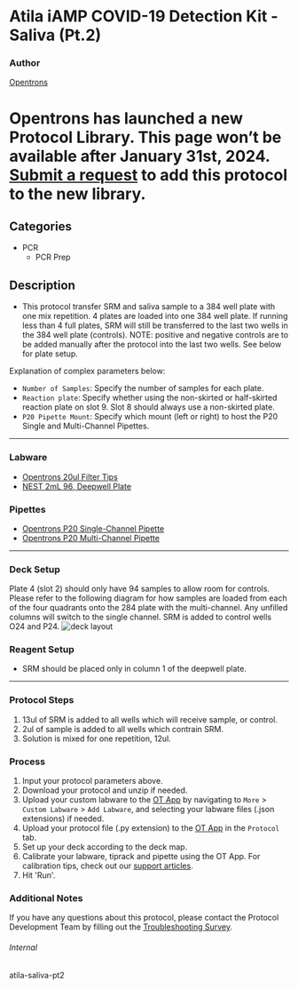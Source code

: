 # Atila iAMP COVID-19 Detection Kit - Saliva (Pt.2)

### Author
[Opentrons](https://opentrons.com/)


# Opentrons has launched a new Protocol Library. This page won’t be available after January 31st, 2024. [Submit a request](https://docs.google.com/forms/d/e/1FAIpQLSdYYp9QCKow4nn0KlCVsMS3HX0eJ0N9O7-erajKvcpT0lWbSg/viewform) to add this protocol to the new library.

## Categories
* PCR
	* PCR Prep

## Description
* This protocol transfer SRM and saliva sample to a 384 well plate with one mix repetition. 4 plates are loaded into one 384 well plate. If running less than 4 full plates, SRM will still be transferred to the last two wells in the 384 well plate (controls). NOTE: positive and negative controls are to be added manually after the protocol into the last two wells. See below for plate setup.

Explanation of complex parameters below:
* `Number of Samples`: Specify the number of samples for each plate.
* `Reaction plate`: Specify whether using the non-skirted or half-skirted reaction plate on slot 9. Slot 8 should always use a non-skirted plate.
* `P20 Pipette Mount`: Specify which mount (left or right) to host the P20 Single and Multi-Channel Pipettes.

---

### Labware
* [Opentrons 20ul Filter Tips](https://shop.opentrons.com/universal-filter-tips/?_gl=1*1j3fcfo*_ga*MTM2NTEwNjE0OS4xNjIxMzYxMzU4*_ga_GNSMNLW4RY*MTY0NTAyNjkwOC43MTUuMC4xNjQ1MDI2OTA4LjA.&_ga=2.189248875.1378610984.1644865280-1365106149.1621361358)
* [NEST 2mL 96, Deepwell Plate](https://shop.opentrons.com/nest-2-ml-96-well-deep-well-plate-v-bottom/)

### Pipettes
* [Opentrons P20 Single-Channel Pipette](https://opentrons.com/pipettes/)
* [Opentrons P20 Multi-Channel Pipette](https://opentrons.com/pipettes/)


---

### Deck Setup
Plate 4 (slot 2) should only have 94 samples to allow room for controls. Please refer to the following diagram for how samples are loaded from each of the four quadrants onto the 284 plate with the multi-channel. Any unfilled columns will switch to the single channel. SRM is added to control wells O24 and P24.
![deck layout](https://opentrons-protocol-library-website.s3.amazonaws.com/custom-README-images/1fcf02/Screen+Shot+2022-03-08+at+2.41.54+PM.png)

### Reagent Setup
* SRM should be placed only in column 1 of the deepwell plate.


---

### Protocol Steps
1. 13ul of SRM is added to all wells which will receive sample, or control.
2. 2ul of sample is added to all wells which contrain SRM.
3. Solution is mixed for one repetition, 12ul.

### Process
1. Input your protocol parameters above.
2. Download your protocol and unzip if needed.
3. Upload your custom labware to the [OT App](https://opentrons.com/ot-app) by navigating to `More` > `Custom Labware` > `Add Labware`, and selecting your labware files (.json extensions) if needed.
4. Upload your protocol file (.py extension) to the [OT App](https://opentrons.com/ot-app) in the `Protocol` tab.
5. Set up your deck according to the deck map.
6. Calibrate your labware, tiprack and pipette using the OT App. For calibration tips, check out our [support articles](https://support.opentrons.com/en/collections/1559720-guide-for-getting-started-with-the-ot-2).
7. Hit 'Run'.

### Additional Notes
If you have any questions about this protocol, please contact the Protocol Development Team by filling out the [Troubleshooting Survey](https://protocol-troubleshooting.paperform.co/).

###### Internal
atila-saliva-pt2
